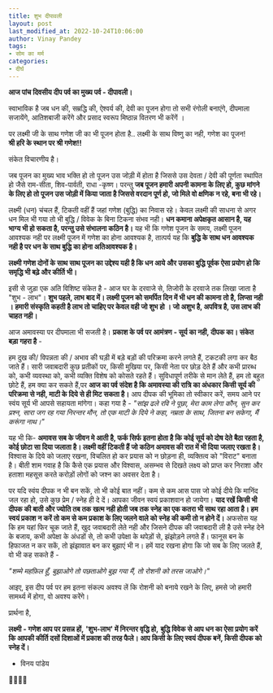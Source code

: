 ```yaml
---
title: शुभ दीपावली
layout: post
last_modified_at: 2022-10-24T10:06:00
author: Vinay Pandey
tags:
- सोम का मर्म
categories:
- दीर्घ
---
```

**आज पांच दिवसीय दीप पर्व का मुख्य पर्व - दीपावली।**

स्वाभाविक है जब धन की, सम्रद्धि की, ऐश्वर्य की, देवी का पूजन होगा तो सभी रंगोली बनाएंगे, दीपमाला सजायेंगे, आतिशबाजी करेंगे और प्रसाद स्वरूप मिष्ठान्न वितरण भी करेंगें ।

पर लक्ष्मी जी के साथ गणेश जी का भी पूजन होता है.. लक्ष्मी के साथ विष्णु का नही, गणेश का पूजन!  
**श्री हरि के स्थान पर श्री गणेश!!**

संकेत विचारणीय है। 

जब पूजन का मुख्य भाव भक्ति हो तो पूजन उस जोड़ी में होता है जिससे उस देवता / देवी की पूर्णता स्थापित हो  जैसे राम-सीता, शिव-पार्वती, राधा -कृष्ण। परन्तु **जब पूजन हमारी अपनी कामना के लिए हो, कुछ मांगने के लिए हो तो पूजन उस जोड़ी में किया जाता है जिससे वरदान पूर्ण हो, जो मिले वो क्षणिक न रहे, बना भी रहे।**

लक्ष्मी (धन) चंचल हैं, टिकती वहीं हैं जहां गणेश (बुद्धि) का निवास रहे। केवल लक्ष्मी की साधना से अगर धन मिल भी गया तो भी बुद्धि / विवेक के बिना टिकना संभव नही। **धन कमाना अपेक्षकृत आसान है, यह भाग्य भी हो सकता है, परन्तु उसे संभालना कठिन है।**  यह भी कि गणेश पूजन के समय, लक्ष्मी पूजन आवश्यक नही पर लक्ष्मी पूजन में गणेश का होना आवश्यक है, तात्पर्य यह कि **बुद्धि के साथ धन आवश्यक नही है पर धन के साथ बुद्धि का होना अतिआवश्यक है।** 

**लक्ष्मी गणेश दोनों के साथ साथ पूजन का उद्देश्य यही है कि धन आये और उसका बुद्धि पूर्वक ऐसा प्रयोग हो कि समृद्धि भी बढ़े और कीर्ति भी।**

इसी से जुड़ा एक अति विशिष्ट संकेत है - 
आज घर के दरवाजे से, तिजोरी के दरवाजे तक लिखा जाता है "शुभ - लाभ"। **शुभ पहले, लाभ बाद में। लक्ष्मी पूजन को समर्पित दिन में भी धन की कामना तो है, लिप्सा नही । हमारी संस्कृति कहती है लाभ तो चाहिए पर केवल वही जो शुभ हो । जो अशुभ है, अपवित्र है, उस लाभ की चाहत नही।**

आज अमावस्या पर दीपमाला भी सजती है। **प्रकाश के पर्व पर आमंत्रण - सूर्य का नही, दीपक का। संकेत बड़ा गहरा है** - 

हम दुख की/ विपन्नता की / अभाव की घड़ी में बड़े बड़ों की परिक्रमा करने लगते हैं, टकटकी लगा कर बैठ जाते हैं। सारी जवाबदारी कुछ प्रतीकों पर, किसी मुखिया पर, किसी नेता पर छोड़ देते हैं और कभी प्रारब्ध को, कभी व्यवस्था को, कभी व्यक्ति विशेष को कोसते रहते हैं। सुविधापूर्ण तरीके से मान लेते हैं, हम तो बहुत छोटे हैं, हम क्या कर सकते हैं,पर **आज का पर्व संदेश है कि अमावस्या की रात्रि का अंधकार किसी सूर्य की परिक्रमा से नही, माटी के दिये से ही मिट सकता है।** आप दीपक की भूमिका तो स्वीकार करें, समय आने पर स्वंय सूर्य भी आपसे सहायता मांगेगा। 
कहा गया है - 
*"सांझ ढले रवि ने पूछा, मेरा काम लेगा कौन,*
*सुन कर प्रश्न, सारा जग रह गया निरन्तर मौन,*
*तो एक माटी के दिये ने कहा, नम्रता के साथ,* 
*जितना बन सकेगा, मैं करूंगा नाथ।"*

यह भी कि-
 **अमावस सब के जीवन मे आती है, फर्क सिर्फ इतना होता है कि कोई सूर्य को दोष देते बैठा रहता है, कोई छोटा सा दिया जलाता है। लक्ष्मी वहीं टिकती हैं जो कठिन अमावस की रात में भी दिया जलाए रखता है।** विश्वास के दिये को जलाए रखना, विचलित हो कर प्रयास को न छोड़ना ही, व्यक्तित्व को "विराट" बनाता है। बीती शाम गवाह है कि कैसे एक प्रयास और विश्वास, असम्भव से दिखते लक्ष्य को प्राप्त कर निराशा और हताशा महसूस करते करोड़ों लोगों को जश्न का अवसर देता है। 

पर यदि स्वंय दीपक न भी बन सकें, तो भी कोई बात नहीं। कम से कम आस पास जो कोई दीये कि मानिंद जल रहा हो, उसे कुछ प्रेम / स्नेह ही दे दें। आपका जीवन स्वयं प्रकाशवान हो जायेगा। **याद रखें किसी भी दीपक की बाती और ज्योति तब तक खत्म नही होती जब तक स्नेह का एक कतरा भी साथ रहा आता है। हम स्वयं प्रकाश न करें तो कम से कम प्रकाश के लिए जलने वाले को स्नेह की कमी तो न होने दें।** अफसोस यह कि हम यहां फिर चूक जाते हैं, खुद जवाबदारी लेते नही और जिसने दीपक की जवाबदारी ली है उसे स्नेह देने के बजाय, कभी अपेक्षा के अंधडों से, तो कभी उपेक्षा के थपेड़ों से, झंझोड़ने लगते हैं। फानूस बन के हिफाजत न कर सकें, तो झंझावात बन कर बुझाएं भी न। हमें याद रखना होगा कि जो सब के लिए जलते हैं, वो भी कह सकते हैं -

*"शम्मे महफ़िल हूँ, बुझाओगे तो पछताओगे*
*बुझ गया मैं, तो रोशनी को तरस जाओगे।"*

आइए, इस दीप पर्व पर हम इतना संकल्प अवश्य लें कि रोशनी को बनाये रखने के लिए, हमसे जो हमारी सामर्थ्य में होगा, वो अवश्य करेंगे। 

प्रार्थना है, 

**लक्ष्मी - गणेश आप पर प्रसन्न हों,** 
**'शुभ-लाभ' में निरन्तर वृद्धि हो,**
**बुद्धि विवेक से आप धन का ऐसा प्रयोग करें कि आपकी कीर्ति दसों दिशाओं में प्रकाश की तरह फैले। आप किसी के लिए स्वयं दीपक बनें, किसी दीपक को स्नेह दें।**

- विनय पांडेय

🙏🌷🌷🙏


